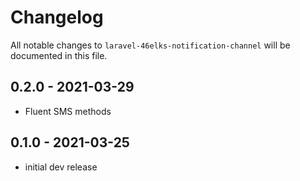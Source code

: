 # Changelog

All notable changes to `laravel-46elks-notification-channel` will be documented in this file.

## 0.2.0 - 2021-03-29

- Fluent SMS methods

## 0.1.0 - 2021-03-25

- initial dev release
